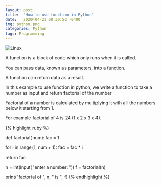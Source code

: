 ```yaml
---
layout: post
title:  "How to use function in Python"
date:   2020-04-21 08:30:52 -0400
img: python.png
categories: Python
tags: Programming
---
```


![Linux]({{site.baseurl}}/images/python.png)

A function is a block of code which only runs when it is called.

You can pass data, known as parameters, into a function.

A function can return data as a result.

In this example to use function in python, we write a function to take a number as input and return factorial of the number

Factorial of a number is calculated by multiplying it with all the numbers below it starting from 1.

For example factorial of 4 is 24 (1 x 2 x 3 x 4).

{% highlight ruby %}
 
def factorial(num):
  fac = 1
 
  for i in range(1, num + 1):
     fac = fac * i

  return fac
 
n = int(input("enter a number: "))
f = factorial(n)

print("factorial of ", n, " is ", f)
{% endhighlight %}

